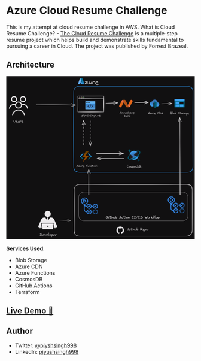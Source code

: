 # Azure Cloud Resume Challenge

This is my attempt at cloud resume challenge in AWS.
What is Cloud Resume Challenge? - [The Cloud Resume Challenge](https://cloudresumechallenge.dev/) is a multiple-step resume project which helps build and demonstrate skills fundamental to pursuing a career in Cloud. The project was published by Forrest Brazeal.

## Architecture

![Architecture Diagram](/img/Azure-Architecture-Cloud-Resume-Challenge.png)

**Services Used**:

- Blob Storage
- Azure CDN
- Azure Functions
- CosmosDB
- GitHub Actions
- Terraform

## [Live Demo 🔗](https://www.piyushsingh.me)

## Author
- Twitter: [@piyshsingh998](https://twitter.com/piyushsingh998)
- LinkedIn: [piyushsingh998](https://linked.com/in/piyushsingh998)
  
